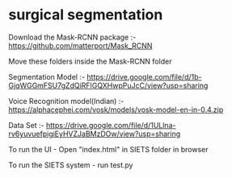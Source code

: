# surgical segmentation

Download the Mask-RCNN package :- https://github.com/matterport/Mask_RCNN


Move these folders inside the Mask-RCNN folder

Segmentation Model :- https://drive.google.com/file/d/1b-GjqWGGmFSU7gZdQiRFIGQXHwpPuJcC/view?usp=sharing

Voice Recognition model(Indian) :- https://alphacephei.com/vosk/models/vosk-model-en-in-0.4.zip

Data Set :- https://drive.google.com/file/d/1ULlna-rv6yuvuefpigiEyHVZJaBMzDOw/view?usp=sharing

To run the UI - Open "index.html" in SIETS folder in browser

To run the SIETS system - 
run test.py

